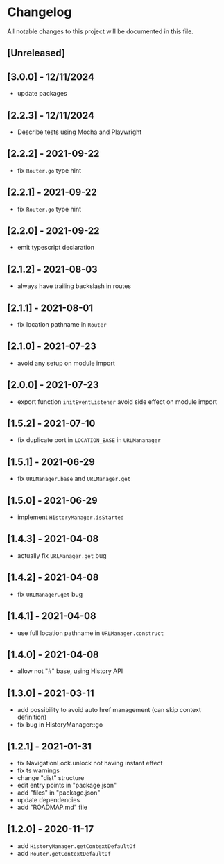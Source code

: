 # Changelog
All notable changes to this project will be documented in this file.

## [Unreleased]

## [3.0.0] - 12/11/2024
- update packages

## [2.2.3] - 12/11/2024
- Describe tests using Mocha and Playwright

## [2.2.2] - 2021-09-22
- fix `Router.go` type hint

## [2.2.1] - 2021-09-22
- fix `Router.go` type hint

## [2.2.0] - 2021-09-22
- emit typescript declaration

## [2.1.2] - 2021-08-03
- always have trailing backslash in routes

## [2.1.1] - 2021-08-01
- fix location pathname in `Router`

## [2.1.0] - 2021-07-23
- avoid any setup on module import

## [2.0.0] - 2021-07-23
- export function `initEventListener` avoid side effect on module import

## [1.5.2] - 2021-07-10
- fix duplicate port in `LOCATION_BASE` in `URLMananager`

## [1.5.1] - 2021-06-29
- fix `URLManager.base` and `URLManager.get`

## [1.5.0] - 2021-06-29
- implement `HistoryManager.isStarted`

## [1.4.3] - 2021-04-08
- actually fix `URLManager.get` bug

## [1.4.2] - 2021-04-08
- fix `URLManager.get` bug

## [1.4.1] - 2021-04-08
- use full location pathname in `URLManager.construct`

## [1.4.0] - 2021-04-08
- allow not "#" base, using History API

## [1.3.0] - 2021-03-11
- add possibility to avoid auto href management (can skip context definition)
- fix bug in HistoryManager::go

## [1.2.1] - 2021-01-31
- fix NavigationLock.unlock not having instant effect
- fix ts warnings
- change "dist" structure
- edit entry points in "package.json"
- add "files" in "package.json"
- update dependencies
- add "ROADMAP.md" file

## [1.2.0] - 2020-11-17
- add `HistoryManager.getContextDefaultOf`
- add `Router.getContextDefaultOf`